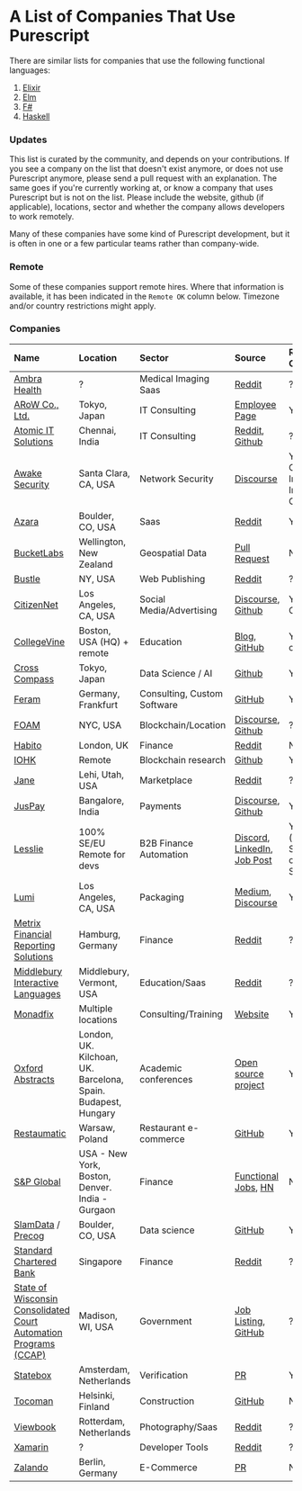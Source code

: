 # A List of Companies That Use Purescript

There are similar lists for companies that use the following functional languages:

1. [Elixir](https://github.com/beam-community/elixir-companies)
2. [Elm](https://github.com/jah2488/elm-companies)
3. [F#](https://github.com/Kavignon/fsharp-companies)
4. [Haskell](https://github.com/erkmos/haskell-companies)

### Updates
This list is curated by the community, and depends on your contributions. If you see a company on the list that doesn't exist anymore, or does not use Purescript anymore, please send a pull request with an explanation. The same goes if you're currently working at, or know a company that uses Purescript but is not on the list. Please include the website, github (if applicable), locations, sector and whether the company allows developers to work remotely.

Many of these companies have some kind of Purescript development, but it is often in one or a few particular teams rather than company-wide.

### Remote

Some of these companies support remote hires. Where that information is available, it has been indicated in the `Remote OK` column below. Timezone and/or country restrictions might apply.

### Companies

| Name | Location | Sector | Source | Remote OK? |
| :--- | :------- | :----- | :----- | :--------- |
[Ambra Health](https://ambrahealth.com) | ? | Medical Imaging Saas | [Reddit](https://www.reddit.com/r/purescript/comments/3mzotb/using_purescript_for_work/cvji3oy/) | ?
[ARoW Co., Ltd.](https://arow.info/index-en.html) | Tokyo, Japan | IT Consulting | [Employee Page](https://functor.tokyo/about) | Yes
[Atomic IT Solutions](http://atomicits.com/) | Chennai, India | IT Consulting | [Reddit](https://www.reddit.com/r/purescript/comments/63n18c/what_are_you_using_purescript_for/djlfw7a/), [Github](https://github.com/atomicits) | ?
[Awake Security](http://awakesecurity.com) | Santa Clara, CA, USA | Network Security | [Discourse](https://discourse.purescript.org/t/ui-developer-position-at-awake-security-acquired-by-arista/1943) | Yes (US, Canada, India, Ireland Only)
[Azara](https://www.azara.io) | Boulder, CO, USA | Saas | [Reddit](https://www.reddit.com/r/purescript/comments/828nex/azara_is_hiring/) | Yes
[BucketLabs](http://www.bucketlabs.nz/) | Wellington, New Zealand | Geospatial Data | [Pull Request](https://github.com/ajnsit/purescript-companies/pull/5#issuecomment-475827505) | No
[Bustle](https://bustle.company/) | NY, USA | Web Publishing | [Reddit](https://www.reddit.com/r/purescript/comments/53r4v7/using_purescript_for_work_sept_16/d7w09gw/) | ?
[CitizenNet](https://citizennet.com/) | Los Angeles, CA, USA | Social Media/Advertising | [Discourse](https://discourse.purescript.org/t/do-you-have-a-purescript-app-in-production/20/4), [Github](https://github.com/citizennet?language=purescript) | Yes (US Only)
[CollegeVine](https://collegevine.com/) | Boston, USA (HQ) + remote | Education | [Blog](https://medium.com/collegevine-engineering), [GitHub](https://github.com/collegevine?language=purescript) | Yes (US only)
[Cross Compass](https://www.cross-compass.com/en/front-page/) | Tokyo, Japan | Data Science / AI | [Github](https://github.com/xc-jp) | Yes
[Feram](https://www.feram.io) | Germany, Frankfurt | Consulting, Custom Software | [GitHub](https://github.com/feramhq?language=purescript) | Yes
[FOAM](https://foam.space/) | NYC, USA | Blockchain/Location | [Discourse](https://discourse.purescript.org/t/do-you-have-a-purescript-app-in-production/20/3), [Github](https://github.com/f-o-a-m?language=purescript) | ?
[Habito](https://www.habito.com/) | London, UK | Finance | [Reddit](https://www.reddit.com/r/haskell/comments/5ygeke/job_ad_fullstack_haskellpurescript_developer_in/) | No
[IOHK](https://iohk.io) | Remote | Blockchain research | [Github](https://github.com/input-output-hk)| Yes
[Jane](https://jane.com) | Lehi, Utah, USA | Marketplace | [Reddit](https://www.reddit.com/r/purescript/comments/53r4v7/using_purescript_for_work_sept_16/d7vyjmy/) | ?
[JusPay](https://juspay.in/) | Bangalore, India | Payments | [Discourse](https://discourse.purescript.org/t/do-you-have-a-purescript-app-in-production/20/5), [Github](https://github.com/juspay?language=purescript) | Yes
[Lesslie](https://lesslie.se) | 100% SE/EU Remote for devs | B2B Finance Automation | [Discord](https://discord.com/channels/864614189094928394/865396878552203294/1110564663361536011), [LinkedIn](https://www.linkedin.com/posts/lesslie_lesslie-techevent-purescript-activity-7044631546397437953-Ny-v), [Job&nbsp;Post](https://grabjobs.co/sweden/job/full-time/technology/remote-developer-elmstyle-purescript-urgent-position-21294474) | Yes (location: SE/EU, citizenship: SE/EU)
[Lumi](https://www.lumi.com) | Los Angeles, CA, USA | Packaging | [Medium](https://medium.com/fuzzy-sharp/purescript-and-haskell-at-lumi-7e8e2b16fb13), [Discourse](https://discourse.purescript.org/t/do-you-have-a-purescript-app-in-production/20/2) | Yes
[Metrix Financial Reporting Solutions](http://metrix-financial-reporting-solutions.de/) | Hamburg, Germany | Finance | [Reddit](https://www.reddit.com/r/purescript/comments/53r4v7/using_purescript_for_work_sept_16/d7xaniu/) | ?
[Middlebury Interactive Languages](http://www.middleburyinteractive.com/) | Middlebury, Vermont, USA | Education/Saas | [Reddit](https://www.reddit.com/r/purescript/comments/3mzotb/using_purescript_for_work/cvkerae/) | ?
[Monadfix](https://monadfix.io) | Multiple locations | Consulting/Training | [Website](https://monadfix.io) | Yes
[Oxford Abstracts](https://oxfordabstracts.com) | London, UK. Kilchoan, UK. Barcelona, Spain. Budapest, Hungary | Academic conferences | [Open source project](https://github.com/OxfordAbstracts/purescript-graphql-client) | Yes
[Restaumatic](https://www.restaumatic.com/en/) | Warsaw, Poland | Restaurant e-commerce | [GitHub](https://github.com/restaumatic?language=purescript) | Yes
[S&P Global](http://www.spglobal.com) | USA - New York, Boston, Denver. India - Gurgaon | Finance | [Functional Jobs](https://web.archive.org/web/20180116174033/https://functionaljobs.com/jobs/9056-software-developer-all-levels-at-sp-global), [HN](https://news.ycombinator.com/item?id=16062505) | No
[SlamData](https://slamdata.com) / [Precog](https://precog.com/) | Boulder, CO, USA | Data science | [GitHub](https://github.com/slamdata?language=purescript) | Yes
[Standard Chartered Bank](https://sc.com) | Singapore | Finance | [Reddit](https://www.reddit.com/r/purescript/comments/610quy/hiring_purescript_ui_developers_for_haskell/) | ?
[State of Wisconsin Consolidated Court Automation Programs (CCAP)](https://www.wicourts.gov/courts/offices/ccap.htm) | Madison, WI, USA | Government | [Job Listing](https://wisc.jobs/public/print_view.asp?jobid=93347&annoid=93833), [GitHub](https://github.com/ccap/purescript-ccap-codegen) | ?
[Statebox](https://statebox.io) | Amsterdam, Netherlands | Verification | [PR](https://github.com/ajnsit/purescript-companies/pull/9) | Yes
[Tocoman](https://tocoman.fi) | Helsinki, Finland | Construction | [GitHub](https://github.com/tocoman/spacchetti) | No
[Viewbook](https://viewbook.com/) | Rotterdam, Netherlands | Photography/Saas | [Reddit](https://www.reddit.com/r/purescript/comments/53r4v7/using_purescript_for_work_sept_16/d8qlsn6/) | ?
[Xamarin](http://xamarin.com/) | ? | Developer Tools | [Reddit](https://www.reddit.com/r/purescript/comments/3mzotb/using_purescript_for_work/cvjkbz2/) | ?
[Zalando](https://zalando.de) | Berlin, Germany | E-Commerce | [PR](https://github.com/ajnsit/purescript-companies/pull/8) | No
